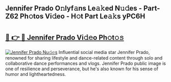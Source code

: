 ## Jennifer Prado O𝚗lyf𝚊ns Le𝚊𝚔ed N𝚞𝚍es - Part-Z62 Ph𝚘tos Vi𝚍eo - H𝚘t Part Le𝚊𝚔s yPC6H

# <h2><a href="http://hf5wco.feru.top/?c=Jennifer+Prado">🔗 👉 🔴 Jennifer Prado Vi𝚍𝚎o Ph𝚘t𝚘𝚜</a></h2>

[![Jennifer Prado Nu𝚍𝚎s](https://i.imgur.com/0TWrTi3.gif)](http://hf5wco.feru.top/?c=Jennifer+Prado)
Influential social media star Jennifer Prado, renowned for sharing lifestyle and dance-related content through solo and collaborative dance performances and vlogs. Jennifer Prado public image is one of resilience and perseverance, but he's also known for his sense of humor and lightheartedness. 
